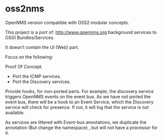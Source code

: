 oss2nms
=======

OpenNMS version compatible with OSS2 modular concepts. 

This project is a port of: http://www.opennms.org background services
to OSGI Bundles/Services. 

It doesn't contain the UI (Web) part. 

Focus on the following: 

Proof Of Concept. 

- Port the ICMP services.
- Port the Discovery services. 

Provide hooks, for non-ported parts. For example, the discovery service
triggers OpenNMS events on the event bus. As we have not ported the event bus, 
there will be a hook to an Event Service, which the Discovery service will 
check for presence. If not, it will log that the service is not available. 

As services are littered with Event-bus annotations, we duplicate the annotation (But change the namespace)
, but will not have a processor for it. 


